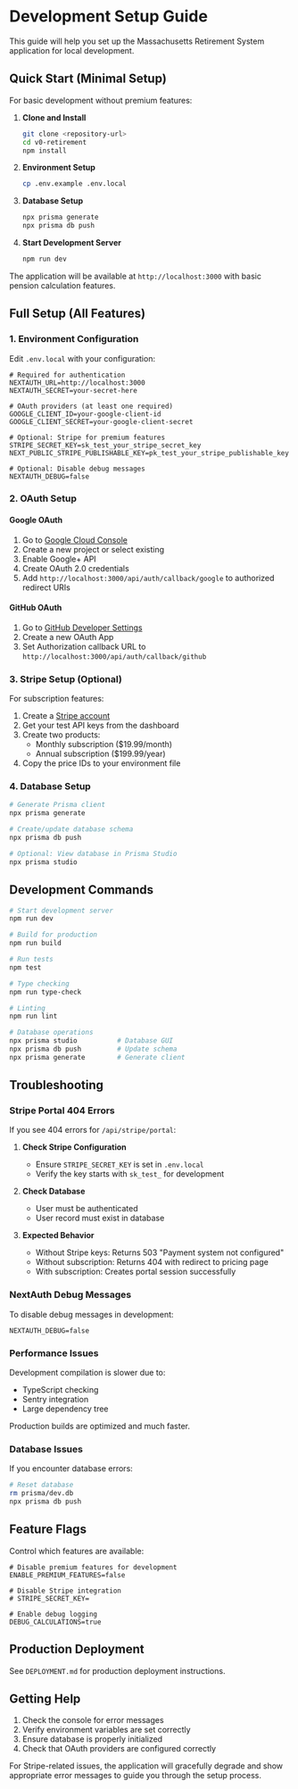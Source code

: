 # Development Setup Guide

This guide will help you set up the Massachusetts Retirement System application for local development.

## Quick Start (Minimal Setup)

For basic development without premium features:

1. **Clone and Install**
   ```bash
   git clone <repository-url>
   cd v0-retirement
   npm install
   ```

2. **Environment Setup**
   ```bash
   cp .env.example .env.local
   ```

3. **Database Setup**
   ```bash
   npx prisma generate
   npx prisma db push
   ```

4. **Start Development Server**
   ```bash
   npm run dev
   ```

The application will be available at `http://localhost:3000` with basic pension calculation features.

## Full Setup (All Features)

### 1. Environment Configuration

Edit `.env.local` with your configuration:

```env
# Required for authentication
NEXTAUTH_URL=http://localhost:3000
NEXTAUTH_SECRET=your-secret-here

# OAuth providers (at least one required)
GOOGLE_CLIENT_ID=your-google-client-id
GOOGLE_CLIENT_SECRET=your-google-client-secret

# Optional: Stripe for premium features
STRIPE_SECRET_KEY=sk_test_your_stripe_secret_key
NEXT_PUBLIC_STRIPE_PUBLISHABLE_KEY=pk_test_your_stripe_publishable_key

# Optional: Disable debug messages
NEXTAUTH_DEBUG=false
```

### 2. OAuth Setup

#### Google OAuth
1. Go to [Google Cloud Console](https://console.cloud.google.com/)
2. Create a new project or select existing
3. Enable Google+ API
4. Create OAuth 2.0 credentials
5. Add `http://localhost:3000/api/auth/callback/google` to authorized redirect URIs

#### GitHub OAuth
1. Go to [GitHub Developer Settings](https://github.com/settings/developers)
2. Create a new OAuth App
3. Set Authorization callback URL to `http://localhost:3000/api/auth/callback/github`

### 3. Stripe Setup (Optional)

For subscription features:

1. Create a [Stripe account](https://dashboard.stripe.com/)
2. Get your test API keys from the dashboard
3. Create two products:
   - Monthly subscription ($19.99/month)
   - Annual subscription ($199.99/year)
4. Copy the price IDs to your environment file

### 4. Database Setup

```bash
# Generate Prisma client
npx prisma generate

# Create/update database schema
npx prisma db push

# Optional: View database in Prisma Studio
npx prisma studio
```

## Development Commands

```bash
# Start development server
npm run dev

# Build for production
npm run build

# Run tests
npm test

# Type checking
npm run type-check

# Linting
npm run lint

# Database operations
npx prisma studio          # Database GUI
npx prisma db push         # Update schema
npx prisma generate        # Generate client
```

## Troubleshooting

### Stripe Portal 404 Errors

If you see 404 errors for `/api/stripe/portal`:

1. **Check Stripe Configuration**
   - Ensure `STRIPE_SECRET_KEY` is set in `.env.local`
   - Verify the key starts with `sk_test_` for development

2. **Check Database**
   - User must be authenticated
   - User record must exist in database

3. **Expected Behavior**
   - Without Stripe keys: Returns 503 "Payment system not configured"
   - Without subscription: Returns 404 with redirect to pricing page
   - With subscription: Creates portal session successfully

### NextAuth Debug Messages

To disable debug messages in development:
```env
NEXTAUTH_DEBUG=false
```

### Performance Issues

Development compilation is slower due to:
- TypeScript checking
- Sentry integration
- Large dependency tree

Production builds are optimized and much faster.

### Database Issues

If you encounter database errors:
```bash
# Reset database
rm prisma/dev.db
npx prisma db push
```

## Feature Flags

Control which features are available:

```env
# Disable premium features for development
ENABLE_PREMIUM_FEATURES=false

# Disable Stripe integration
# STRIPE_SECRET_KEY=

# Enable debug logging
DEBUG_CALCULATIONS=true
```

## Production Deployment

See `DEPLOYMENT.md` for production deployment instructions.

## Getting Help

1. Check the console for error messages
2. Verify environment variables are set correctly
3. Ensure database is properly initialized
4. Check that OAuth providers are configured correctly

For Stripe-related issues, the application will gracefully degrade and show appropriate error messages to guide you through the setup process.
